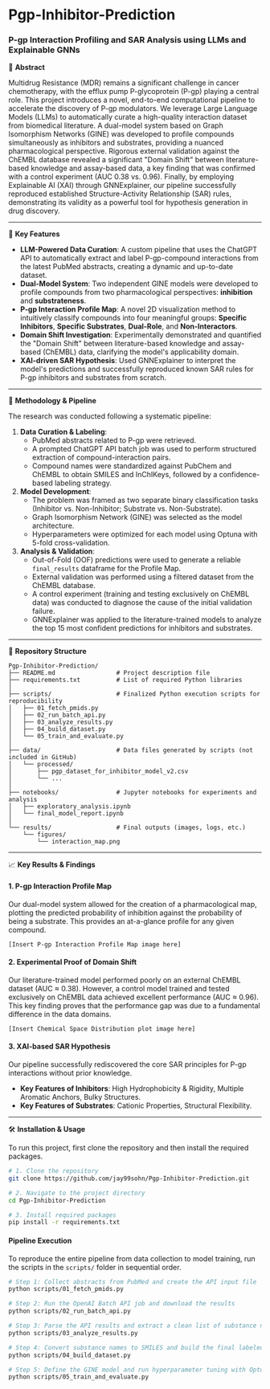 # Pgp-Inhibitor-Prediction

### P-gp Interaction Profiling and SAR Analysis using LLMs and Explainable GNNs

📖 **Abstract**

Multidrug Resistance (MDR) remains a significant challenge in cancer chemotherapy, with the efflux pump P-glycoprotein (P-gp) playing a central role. This project introduces a novel, end-to-end computational pipeline to accelerate the discovery of P-gp modulators. We leverage Large Language Models (LLMs) to automatically curate a high-quality interaction dataset from biomedical literature. A dual-model system based on Graph Isomorphism Networks (GINE) was developed to profile compounds simultaneously as inhibitors and substrates, providing a nuanced pharmacological perspective. Rigorous external validation against the ChEMBL database revealed a significant "Domain Shift" between literature-based knowledge and assay-based data, a key finding that was confirmed with a control experiment (AUC 0.38 vs. 0.96). Finally, by employing Explainable AI (XAI) through GNNExplainer, our pipeline successfully reproduced established Structure-Activity Relationship (SAR) rules, demonstrating its validity as a powerful tool for hypothesis generation in drug discovery.

-----

🚀 **Key Features**

  * **LLM-Powered Data Curation**: A custom pipeline that uses the ChatGPT API to automatically extract and label P-gp-compound interactions from the latest PubMed abstracts, creating a dynamic and up-to-date dataset.
  * **Dual-Model System**: Two independent GINE models were developed to profile compounds from two pharmacological perspectives: **inhibition** and **substrateness**.
  * **P-gp Interaction Profile Map**: A novel 2D visualization method to intuitively classify compounds into four meaningful groups: **Specific Inhibitors**, **Specific Substrates**, **Dual-Role**, and **Non-Interactors**.
  * **Domain Shift Investigation**: Experimentally demonstrated and quantified the "Domain Shift" between literature-based knowledge and assay-based (ChEMBL) data, clarifying the model's applicability domain.
  * **XAI-driven SAR Hypothesis**: Used GNNExplainer to interpret the model's predictions and successfully reproduced known SAR rules for P-gp inhibitors and substrates from scratch.

-----

🔬 **Methodology & Pipeline**

The research was conducted following a systematic pipeline:

1.  **Data Curation & Labeling**:
      * PubMed abstracts related to P-gp were retrieved.
      * A prompted ChatGPT API batch job was used to perform structured extraction of compound-interaction pairs.
      * Compound names were standardized against PubChem and ChEMBL to obtain SMILES and InChIKeys, followed by a confidence-based labeling strategy.
2.  **Model Development**:
      * The problem was framed as two separate binary classification tasks (Inhibitor vs. Non-Inhibitor; Substrate vs. Non-Substrate).
      * Graph Isomorphism Network (GINE) was selected as the model architecture.
      * Hyperparameters were optimized for each model using Optuna with 5-fold cross-validation.
3.  **Analysis & Validation**:
      * Out-of-Fold (OOF) predictions were used to generate a reliable `final_results` dataframe for the Profile Map.
      * External validation was performed using a filtered dataset from the ChEMBL database.
      * A control experiment (training and testing exclusively on ChEMBL data) was conducted to diagnose the cause of the initial validation failure.
      * GNNExplainer was applied to the literature-trained models to analyze the top 15 most confident predictions for inhibitors and substrates.

-----

📂 **Repository Structure**

```
Pgp-Inhibitor-Prediction/
├── README.md                 # Project description file
├── requirements.txt          # List of required Python libraries
│
├── scripts/                  # Finalized Python execution scripts for reproducibility
│   ├── 01_fetch_pmids.py
│   ├── 02_run_batch_api.py
│   ├── 03_analyze_results.py
│   ├── 04_build_dataset.py
│   └── 05_train_and_evaluate.py
│
├── data/                     # Data files generated by scripts (not included in GitHub)
│   └── processed/
│       ├── pgp_dataset_for_inhibitor_model_v2.csv
│       └── ...
│
├── notebooks/                # Jupyter notebooks for experiments and analysis
│   ├── exploratory_analysis.ipynb
│   └── final_model_report.ipynb
│
└── results/                  # Final outputs (images, logs, etc.)
    └── figures/
        └── interaction_map.png
```

-----

📈 **Key Results & Findings**

#### 1\. P-gp Interaction Profile Map

Our dual-model system allowed for the creation of a pharmacological map, plotting the predicted probability of inhibition against the probability of being a substrate. This provides an at-a-glance profile for any given compound.

`[Insert P-gp Interaction Profile Map image here]`

#### 2\. Experimental Proof of Domain Shift

Our literature-trained model performed poorly on an external ChEMBL dataset (AUC ≈ 0.38). However, a control model trained and tested exclusively on ChEMBL data achieved excellent performance (AUC ≈ 0.96). This key finding proves that the performance gap was due to a fundamental difference in the data domains.

`[Insert Chemical Space Distribution plot image here]`

#### 3\. XAI-based SAR Hypothesis

Our pipeline successfully rediscovered the core SAR principles for P-gp interactions without prior knowledge.

  * **Key Features of Inhibitors**: High Hydrophobicity & Rigidity, Multiple Aromatic Anchors, Bulky Structures.
  * **Key Features of Substrates**: Cationic Properties, Structural Flexibility.

-----

🛠️ **Installation & Usage**

To run this project, first clone the repository and then install the required packages.

```bash
# 1. Clone the repository
git clone https://github.com/jay99sohn/Pgp-Inhibitor-Prediction.git

# 2. Navigate to the project directory
cd Pgp-Inhibitor-Prediction

# 3. Install required packages
pip install -r requirements.txt
```

#### **Pipeline Execution**

To reproduce the entire pipeline from data collection to model training, run the scripts in the `scripts/` folder in sequential order.

```bash
# Step 1: Collect abstracts from PubMed and create the API input file
python scripts/01_fetch_pmids.py

# Step 2: Run the OpenAI Batch API job and download the results
python scripts/02_run_batch_api.py

# Step 3: Parse the API results and extract a clean list of substance names
python scripts/03_analyze_results.py

# Step 4: Convert substance names to SMILES and build the final labeled CSV dataset
python scripts/04_build_dataset.py

# Step 5: Define the GINE model and run hyperparameter tuning with Optuna
python scripts/05_train_and_evaluate.py
```
